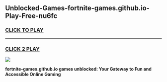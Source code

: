 
## Unblocked-Games-fortnite-games.github.io-Play-Free-nu6fc
<h3>
<a href="https://premium76.site?title=fortnite-games.github.io&ref=10A">CLICK TO PLAY</a></h3>
<hr>

<h3>
<a href="https://premium76.site?title=fortnite-games.github.io&ref=10A">CLICK 2 PLAY</a>
  
</h3>

<a href="https://premium76.site?title=fortnite-games.github.io&ref=10A"><img src="https://clearcache.store/games.png"></a>


**fortnite-games.github.io games unblocked: Your Gateway to Fun and Accessible Online Gaming**
